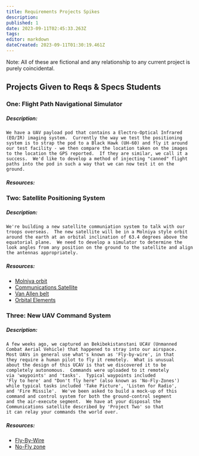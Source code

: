 ```yaml
---
title: Requirements Projects Spikes
description: 
published: 1
date: 2023-09-11T02:45:33.263Z
tags: 
editor: markdown
dateCreated: 2023-09-11T01:30:19.461Z
---
```


Note: All of these are fictional and any relationship to any current project is purely coincidental.

## Projects Given to Reqs & Specs Students

### One: Flight Path Navigational Simulator

##### Description:

    We have a UAV payload pod that contains a Electro-Optical Infrared
    (EO/IR) imaging system.  Currently the way we test the positioning
    system is to strap the pod to a Black Hawk (UH-60) and fly it around
    our test facility - we then compare the location taken on the images
    to the location the GPS reported.  If they are similar, we call it a
    success.  We'd like to develop a method of injecting "canned" flight
    paths into the pod in such a way that we can now test it on the
    ground.

##### Resources:

### Two: Satellite Positioning System

##### Description:

    We're building a new satellite communiation system to talk with our
    troops overseas.  The new satellite will be in a Molniya style orbit
    around the earth at an orbital inclination of 63.4 degrees above the
    equatorial plane.  We need to develop a simulator to determine the
    look angles from any position on the ground to the satellite and align
    the antennas appropriately.

##### Resources:

-   [Molniya orbit](https://en.wikipedia.org/wiki/Molniya%20orbit)
-   [Communications Satellite](https://en.wikipedia.org/wiki/Communications%20Satellite)
-   [Van Allen belt](https://en.wikipedia.org/wiki/Van%20Allen%20belt)
-   [Orbital Elements](https://en.wikipedia.org/wiki/Orbital%20Elements)

### Three: New UAV Command System

##### Description:

    A few weeks ago, we captured an Bekibekistanstani UCAV (Unmanned
    Combat Aerial Vehicle) that happened to stray into our airspace.
    Most UAVs in general use what's known as 'Fly-by-wire', in that
    they require a human pilot to fly it remotely.  What is unusual 
    about the design of this UCAV is that we discovered it to be 
    completely autonomous.  Commands were uploaded to it remotely
    via 'waypoints' and 'tasks'.  Typical waypoints included 
    'Fly to here' and "Don't fly here" (also known as 'No-Fly-Zones')
    while typical tasks included 'Take Picture', 'Listen for Radio',
    and 'Fire Missile'.  We've been asked to build a mock-up of this
    command and control system for both the ground-control segment 
    and the air-execute segment.  We have at your disposal the 
    Communications satellite described by 'Project Two' so that
    it can relay your commands the world over.

##### Resources:

-   [Fly-By-Wire](https://en.wikipedia.org/wiki/Fly-By-Wire)
-   [No-Fly zone](https://en.wikipedia.org/wiki/No-Fly%20zone)
